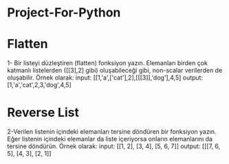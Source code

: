 # Project-For-Python
# Flatten

1- Bir listeyi düzleştiren (flatten) fonksiyon yazın. Elemanları birden çok katmanlı listelerden ([[3],2] gibi) oluşabileceği gibi, non-scalar verilerden de oluşabilir. Örnek olarak: input: [[1,'a',['cat'],2],[[[3]],'dog'],4,5] output: [1,'a','cat',2,3,'dog',4,5]

# Reverse List

2-Verilen listenin içindeki elemanları tersine döndüren bir fonksiyon yazın. Eğer listenin içindeki elemanlar da liste içeriyorsa onların elemanlarını da tersine döndürün. Örnek olarak: input: [[1, 2], [3, 4], [5, 6, 7]] output: [[[7, 6, 5], [4, 3], [2, 1]]
